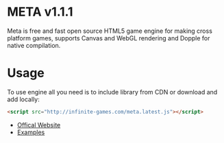 META v1.1.1
====

Meta is free and fast open source HTML5 game engine for making cross platform games, supports Canvas and WebGL rendering and Dopple for native compilation.

Usage
====

To use engine all you need is to include library from CDN or download and add locally:
```html
<script src="http://infinite-games.com/meta.latest.js"></script>
```


* [Offical Website](http://meta.infinite-games.com/)
* [Examples](http://meta.infinite-games.com/)